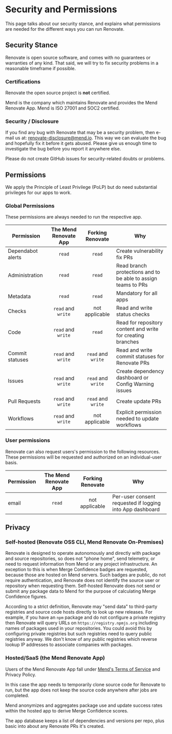 # Security and Permissions

This page talks about our security stance, and explains what permissions are needed for the different ways you can run Renovate.

## Security Stance

Renovate is open source software, and comes with no guarantees or warranties of any kind.
That said, we will try to fix security problems in a reasonable timeframe if possible.

### Certifications

Renovate the open source project is **not** certified.

Mend is the company which maintains Renovate and provides the Mend Renovate App.
Mend is ISO 27001 and SOC2 certified.

### Security / Disclosure

If you find any bug with Renovate that may be a security problem, then e-mail us at: [renovate-disclosure@mend.io](mailto:renovate-disclosure@mend.io).
This way we can evaluate the bug and hopefully fix it before it gets abused.
Please give us enough time to investigate the bug before you report it anywhere else.

Please do not create GitHub issues for security-related doubts or problems.

## Permissions

We apply the Principle of Least Privilege (PoLP) but do need substantial privileges for our apps to work.

### Global Permissions

These permissions are always needed to run the respective app.

| Permission        | The Mend Renovate App |  Forking Renovate  | Why                                                           |
| ----------------- | :-------------------: | :----------------: | ------------------------------------------------------------- |
| Dependabot alerts |        `read`         |       `read`       | Create vulnerability fix PRs                                  |
| Administration    |        `read`         |       `read`       | Read branch protections and to be able to assign teams to PRs |
| Metadata          |        `read`         |       `read`       | Mandatory for all apps                                        |
| Checks            |  `read` and `write`   |   not applicable   | Read and write status checks                                  |
| Code              |  `read` and `write`   |       `read`       | Read for repository content and write for creating branches   |
| Commit statuses   |  `read` and `write`   | `read` and `write` | Read and write commit statuses for Renovate PRs               |
| Issues            |  `read` and `write`   | `read` and `write` | Create dependency dashboard or Config Warning issues          |
| Pull Requests     |  `read` and `write`   | `read` and `write` | Create update PRs                                             |
| Workflows         |  `read` and `write`   |   not applicable   | Explicit permission needed to update workflows                |

### User permissions

Renovate can also request users's permission to the following resources.
These permissions will be requested and authorized on an individual-user basis.

| Permission | The Mend Renovate App | Forking Renovate | Why                                                      |
| ---------- | :-------------------: | :--------------: | -------------------------------------------------------- |
| email      |        `read`         |  not applicable  | Per-user consent requested if logging into App dashboard |

## Privacy

### Self-hosted (Renovate OSS CLI, Mend Renovate On-Premises)

Renovate is designed to operate autonomously and directly with package and source repositories, so does not "phone home", send telemetry, or need to request information from Mend or any project infrastructure.
An exception to this is when Merge Confidence badges are requested, because those are hosted on Mend servers.
Such badges are public, do not require authentication, and Renovate does not identify the source user or repository when requesting them.
Self-hosted Renovate does not send or submit any package data to Mend for the purpose of calculating Merge Confidence figures.

According to a strict definition, Renovate may "send data" to third-party registries and source code hosts directly to look up new releases.
For example, if you have an `npm` package and do not configure a private registry then Renovate will query URLs on `https://registry.npmjs.org` including names of packages used in your repositories.
You could avoid this by configuring private registries but such registries need to query public registries anyway.
We don't know of any public registries which reverse lookup IP addresses to associate companies with packages.

### Hosted/SaaS (the Mend Renovate App)

Users of the Mend Renovate App fall under [Mend's Terms of Service](https://www.mend.io/terms-of-service/) and Privacy Policy.

In this case the app needs to temporarily clone source code for Renovate to run, but the app does not keep the source code anywhere after jobs are completed.

Mend anonymizes and aggregates package use and update success rates within the hosted app to derive Merge Confidence scores.

The app database keeps a list of dependencies and versions per repo, plus basic into about any Renovate PRs it's created.
